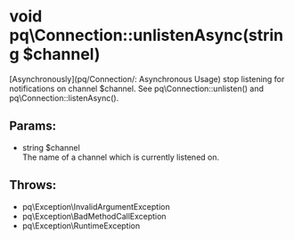 # void pq\Connection::unlistenAsync(string $channel)

[Asynchronously](pq/Connection/: Asynchronous Usage) stop listening for notifications on channel $channel.
See pq\Connection::unlisten() and pq\Connection::listenAsync().

## Params:

* string $channel  
  The name of a channel which is currently listened on.

## Throws:

* pq\Exception\InvalidArgumentException
* pq\Exception\BadMethodCallException
* pq\Exception\RuntimeException

